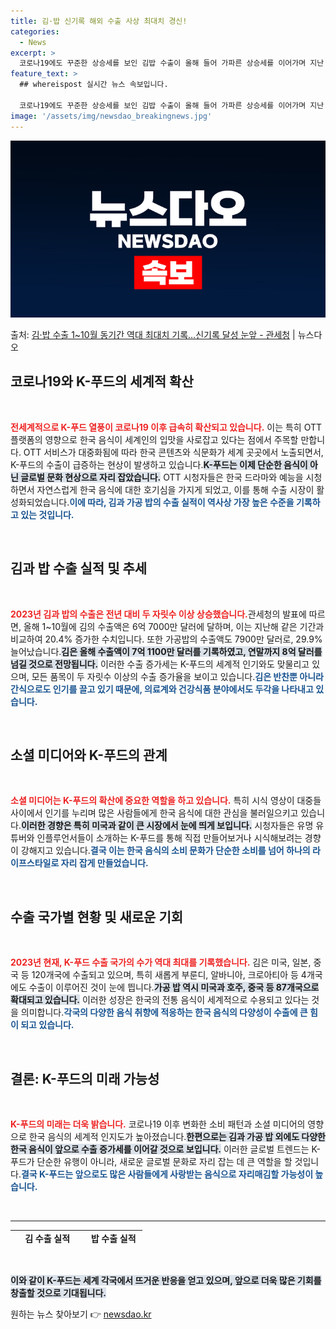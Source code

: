 ```yaml
---
title: 김·밥 신기록 해외 수출 사상 최대치 경신!
categories:
  - News
excerpt: >
  코로나19에도 꾸준한 상승세를 보인 김밥 수출이 올해 들어 가파른 상승세를 이어가며 지난 1~10월 동기간 …
feature_text: >
  ## whereispost 실시간 뉴스 속보입니다.

  코로나19에도 꾸준한 상승세를 보인 김밥 수출이 올해 들어 가파른 상승세를 이어가며 지난 1~10월 동기간 …
image: '/assets/img/newsdao_breakingnews.jpg'
---
```


![뉴스다오 속보](/assets/img/newsdao_breakingnews.jpg)

<p>출처: <a href="https://newsdao.kr/2668" rel="dofollow">김·밥 수출 1~10월 동기간 역대 최대치 기록…신기록 달성 눈앞 - 관세청</a> | 뉴스다오</p>

<h2 data-ke-size="size26">코로나19와 K-푸드의 세계적 확산</h2>
<p data-ke-size="size16">&nbsp;</p>
<b><span style="color: #ee2323;">전세계적으로 K-푸드 열풍이 코로나19 이후 급속히 확산되고 있습니다.</span></b> 이는 특히 OTT 플랫폼의 영향으로 한국 음식이 세계인의 입맛을 사로잡고 있다는 점에서 주목할 만합니다. OTT 서비스가 대중화됨에 따라 한국 콘텐츠와 식문화가 세계 곳곳에서 노출되면서, K-푸드의 수출이 급증하는 현상이 발생하고 있습니다.<b><span style="background-color: #21538527;">K-푸드는 이제 단순한 음식이 아닌 글로벌 문화 현상으로 자리 잡았습니다.</span></b> OTT 시청자들은 한국 드라마와 예능을 시청하면서 자연스럽게 한국 음식에 대한 호기심을 가지게 되었고, 이를 통해 수출 시장이 활성화되었습니다.<b><span style="color: #1a5490;">이에 따라, 김과 가공 밥의 수출 실적이 역사상 가장 높은 수준을 기록하고 있는 것입니다.</span></b>

<p data-ke-size="size16">&nbsp;</p>
<h2 data-ke-size="size26">김과 밥 수출 실적 및 추세</h2>
<p data-ke-size="size16">&nbsp;</p>
<b><span style="color: #ee2323;">2023년 김과 밥의 수출은 전년 대비 두 자릿수 이상 상승했습니다.</span></b>관세청의 발표에 따르면, 올해 1~10월에 김의 수출액은 6억 7000만 달러에 달하며, 이는 지난해 같은 기간과 비교하여 20.4% 증가한 수치입니다. 또한 가공밥의 수출액도 7900만 달러로, 29.9% 늘어났습니다.<b><span style="background-color: #21538527;">김은 올해 수출액이 7억 1100만 달러를 기록하였고, 연말까지 8억 달러를 넘길 것으로 전망됩니다.</span></b> 이러한 수출 증가세는 K-푸드의 세계적 인기와도 맞물리고 있으며, 모든 품목이 두 자릿수 이상의 수출 증가율을 보이고 있습니다.<b><span style="color: #1a5490;">김은 반찬뿐 아니라 간식으로도 인기를 끌고 있기 때문에, 의료계와 건강식품 분야에서도 두각을 나타내고 있습니다.</span></b>

<p data-ke-size="size16">&nbsp;</p>
<h2 data-ke-size="size26">소셜 미디어와 K-푸드의 관계</h2>
<p data-ke-size="size16">&nbsp;</p>
<b><span style="color: #ee2323;">소셜 미디어는 K-푸드의 확산에 중요한 역할을 하고 있습니다.</span></b> 특히 시식 영상이 대중들 사이에서 인기를 누리며 많은 사람들에게 한국 음식에 대한 관심을 불러일으키고 있습니다.<b><span style="background-color: #21538527;">이러한 경향은 특히 미국과 같이 큰 시장에서 눈에 띄게 보입니다.</span></b> 시청자들은 유명 유튜버와 인플루언서들이 소개하는 K-푸드를 통해 직접 만들어보거나 시식해보려는 경향이 강해지고 있습니다.<b><span style="color: #1a5490;">결국 이는 한국 음식의 소비 문화가 단순한 소비를 넘어 하나의 라이프스타일로 자리 잡게 만들었습니다.</span></b>

<p data-ke-size="size16">&nbsp;</p>
<h2 data-ke-size="size26">수출 국가별 현황 및 새로운 기회</h2>
<p data-ke-size="size16">&nbsp;</p>
<b><span style="color: #ee2323;">2023년 현재, K-푸드 수출 국가의 수가 역대 최대를 기록했습니다.</span></b> 김은 미국, 일본, 중국 등 120개국에 수출되고 있으며, 특히 새롭게 부룬디, 알바니아, 크로아티아 등 4개국에도 수출이 이루어진 것이 눈에 띕니다.<b><span style="background-color: #21538527;">가공 밥 역시 미국과 호주, 중국 등 87개국으로 확대되고 있습니다.</span></b> 이러한 성장은 한국의 전통 음식이 세계적으로 수용되고 있다는 것을 의미합니다.<b><span style="color: #1a5490;">각국의 다양한 음식 취향에 적응하는 한국 음식의 다양성이 수출에 큰 힘이 되고 있습니다.</span></b>

<p data-ke-size="size16">&nbsp;</p>
<h2 data-ke-size="size26">결론: K-푸드의 미래 가능성</h2>
<p data-ke-size="size16">&nbsp;</p>
<b><span style="color: #ee2323;">K-푸드의 미래는 더욱 밝습니다.</span></b> 코로나19 이후 변화한 소비 패턴과 소셜 미디어의 영향으로 한국 음식의 세계적 인지도가 높아졌습니다.<b><span style="background-color: #21538527;">한편으로는 김과 가공 밥 외에도 다양한 한국 음식이 앞으로 수출 증가세를 이어갈 것으로 보입니다.</span></b> 이러한 글로벌 트렌드는 K-푸드가 단순한 유행이 아니라, 새로운 글로벌 문화로 자리 잡는 데 큰 역할을 할 것입니다.<b><span style="color: #1a5490;">결국 K-푸드는 앞으로도 많은 사람들에게 사랑받는 음식으로 자리매김할 가능성이 높습니다.</span></b>

<p data-ke-size="size16">&nbsp;</p>
<hr>
<table style="width: 100%; height: 25px;">
    <tbody>
        <tr>
            <td style="text-align: center; height: 17px;"><b>김 수출 실적</b></td>
            <td style="text-align: center; height: 17px;"><b>밥 수출 실적</b></td>
        </tr>
        <tr>
            <td style="text-align: center; height: 17px;"><b>6억 7000만 달러</b></td>
            <td style="text-align: center; height: 17px;"><b>7900만 달러</b></td>
        </tr>
        <tr>
            <td style="text-align: center; height: 17px;"><b>20.4% 증가</b></td>
            <td style="text-align: center; height: 17px;"><b>29.9% 증가</b></td>
        </tr>
    </tbody>
</table>

<p data-ke-size="size16">&nbsp;</p>
<b><span style="background-color: #21538527;">이와 같이 K-푸드는 세계 각국에서 뜨거운 반응을 얻고 있으며, 앞으로 더욱 많은 기회를 창출할 것으로 기대됩니다.</span></b> 

원하는 뉴스 찾아보기 👉 <a href="https://newsdao.kr" rel="dofollow">newsdao.kr</a>


